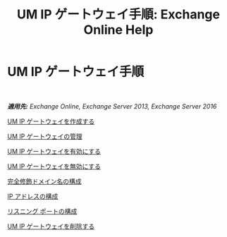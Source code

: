 ﻿---
title: 'UM IP ゲートウェイ手順: Exchange Online Help'
TOCTitle: UM IP ゲートウェイ手順
ms:assetid: 298e51f5-9e42-4395-b9ea-6f16c28a8422
ms:mtpsurl: https://technet.microsoft.com/ja-jp/library/JJ822153(v=EXCHG.150)
ms:contentKeyID: 50555753
ms.date: 05/22/2018
mtps_version: v=EXCHG.150
ms.translationtype: HT
---

# UM IP ゲートウェイ手順

 

_**適用先:** Exchange Online, Exchange Server 2013, Exchange Server 2016_

[UM IP ゲートウェイを作成する](create-a-um-ip-gateway-exchange-2013-help.md)

[UM IP ゲートウェイの管理](manage-a-um-ip-gateway-exchange-2013-help.md)

[UM IP ゲートウェイを有効にする](enable-a-um-ip-gateway-exchange-2013-help.md)

[UM IP ゲートウェイを無効にする](disable-a-um-ip-gateway-exchange-2013-help.md)

[完全修飾ドメイン名の構成](configure-a-fully-qualified-domain-name-exchange-2013-help.md)

[IP アドレスの構成](configure-the-ip-address-exchange-2013-help.md)

[リスニング ポートの構成](configure-the-listening-port-exchange-2013-help.md)

[UM IP ゲートウェイを削除する](delete-a-um-ip-gateway-exchange-2013-help.md)


